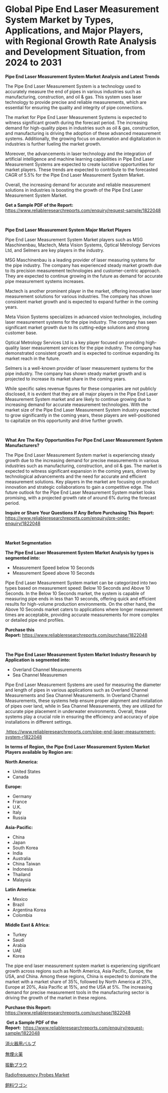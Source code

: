 <p><h1>Global Pipe End Laser Measurement System Market by Types, Applications, and Major Players, with Regional Growth Rate Analysis and Development Situation, from 2024 to 2031</h1></p><p><strong>Pipe End Laser Measurement System Market Analysis and Latest Trends</strong></p>
<p><p>The Pipe End Laser Measurement System is a technology used to accurately measure the end of pipes in various industries such as manufacturing, construction, and oil & gas. This system uses laser technology to provide precise and reliable measurements, which are essential for ensuring the quality and integrity of pipe connections.</p><p>The market for Pipe End Laser Measurement Systems is expected to witness significant growth during the forecast period. The increasing demand for high-quality pipes in industries such as oil & gas, construction, and manufacturing is driving the adoption of these advanced measurement systems. Additionally, the growing focus on automation and digitalization in industries is further fueling the market growth.</p><p>Moreover, the advancements in laser technology and the integration of artificial intelligence and machine learning capabilities in Pipe End Laser Measurement Systems are expected to create lucrative opportunities for market players. These trends are expected to contribute to the forecasted CAGR of 5.5% for the Pipe End Laser Measurement System Market.</p><p>Overall, the increasing demand for accurate and reliable measurement solutions in industries is boosting the growth of the Pipe End Laser Measurement System Market.</p></p>
<p><strong>Get a Sample PDF of the Report:&nbsp;</strong> <a href="https://www.reliableresearchreports.com/enquiry/request-sample/1822048">https://www.reliableresearchreports.com/enquiry/request-sample/1822048</a></p>
<p>&nbsp;</p>
<p><strong>Pipe End Laser Measurement System Major Market Players</strong></p>
<p><p>Pipe End Laser Measurement System Market players such as MSG Maschinenbau, Mactech, Meta Vision Systems, Optical Metrology Services Ltd, and Selmers are key players in the industry. </p><p>MSG Maschinenbau is a leading provider of laser measuring systems for the pipe industry. The company has experienced steady market growth due to its precision measurement technologies and customer-centric approach. They are expected to continue growing in the future as demand for accurate pipe measurement systems increases.</p><p>Mactech is another prominent player in the market, offering innovative laser measurement solutions for various industries. The company has shown consistent market growth and is expected to expand further in the coming years. </p><p>Meta Vision Systems specializes in advanced vision technologies, including laser measurement systems for the pipe industry. The company has seen significant market growth due to its cutting-edge solutions and strong customer base. </p><p>Optical Metrology Services Ltd is a key player focused on providing high-quality laser measurement services for the pipe industry. The company has demonstrated consistent growth and is expected to continue expanding its market reach in the future.</p><p>Selmers is a well-known provider of laser measurement systems for the pipe industry. The company has shown steady market growth and is projected to increase its market share in the coming years.</p><p>While specific sales revenue figures for these companies are not publicly disclosed, it is evident that they are all major players in the Pipe End Laser Measurement System market and are likely to continue growing due to increasing demand for accurate measurement technologies. With the market size of the Pipe End Laser Measurement System industry expected to grow significantly in the coming years, these players are well-positioned to capitalize on this opportunity and drive further growth.</p></p>
<p>&nbsp;</p>
<p><strong>What Are The Key Opportunities For Pipe End Laser Measurement System Manufacturers?</strong></p>
<p><p>The Pipe End Laser Measurement System market is experiencing steady growth due to the increasing demand for precise measurements in various industries such as manufacturing, construction, and oil & gas. The market is expected to witness significant expansion in the coming years, driven by technological advancements and the need for accurate and efficient measurement solutions. Key players in the market are focusing on product innovation and strategic collaborations to gain a competitive edge. The future outlook for the Pipe End Laser Measurement System market looks promising, with a projected growth rate of around 6% during the forecast period.</p></p>
<p><strong>Inquire or Share Your Questions If Any Before Purchasing This Report:</strong> <a href="https://www.reliableresearchreports.com/enquiry/pre-order-enquiry/1822048">https://www.reliableresearchreports.com/enquiry/pre-order-enquiry/1822048</a></p>
<p>&nbsp;</p>
<p><strong>Market Segmentation</strong></p>
<p><strong>The Pipe End Laser Measurement System Market Analysis by types is segmented into:</strong></p>
<p><ul><li>Measurement Speed below 10 Seconds</li><li>Measurement Speed above 10 Seconds</li></ul></p>
<p><p>Pipe End Laser Measurement System market can be categorized into two types based on measurement speed: Below 10 Seconds and Above 10 Seconds. In the Below 10 Seconds market, the system is capable of measuring pipe ends in less than 10 seconds, offering quick and efficient results for high-volume production environments. On the other hand, the Above 10 Seconds market caters to applications where longer measurement times are acceptable, providing accurate measurements for more complex or detailed pipe end profiles.</p></p>
<p><strong>Purchase this Report:&nbsp;</strong><a href="https://www.reliableresearchreports.com/purchase/1822048">https://www.reliableresearchreports.com/purchase/1822048</a></p>
<p>&nbsp;</p>
<p><strong>The Pipe End Laser Measurement System Market Industry Research by Application is segmented into:</strong></p>
<p><ul><li>Overland Channel Measurements</li><li>Sea Channel Measuremen</li></ul></p>
<p><p>Pipe End Laser Measurement Systems are used for measuring the diameter and length of pipes in various applications such as Overland Channel Measurements and Sea Channel Measurements. In Overland Channel Measurements, these systems help ensure proper alignment and installation of pipes over land, while in Sea Channel Measurements, they are utilized for accurate pipe placement in underwater environments. Overall, these systems play a crucial role in ensuring the efficiency and accuracy of pipe installations in different settings.</p></p>
<p><a href="https://www.reliableresearchreports.com/pipe-end-laser-measurement-system-r1822048">&nbsp;https://www.reliableresearchreports.com/pipe-end-laser-measurement-system-r1822048</a></p>
<p><strong>In terms of Region, the Pipe End Laser Measurement System Market Players available by Region are:</strong></p>
<p>
    <p> <strong> North America: </strong>
        <ul>
            <li>United States</li>
            <li>Canada</li>
        </ul>
        </p> 
    <p> <strong> Europe: </strong>
        <ul>
            <li>Germany</li>
            <li>France</li>
            <li>U.K.</li>
            <li>Italy</li>
            <li>Russia</li>
        </ul>
        </p> 
    <p> <strong> Asia-Pacific: </strong>
        <ul>
            <li>China</li>
            <li>Japan</li>
            <li>South Korea</li>
            <li>India</li>
            <li>Australia</li>
            <li>China Taiwan</li>
            <li>Indonesia</li>
            <li>Thailand</li>
            <li>Malaysia</li>
        </ul>
        </p> 
    <p> <strong> Latin America: </strong>
        <ul>
            <li>Mexico</li>
            <li>Brazil</li>
            <li>Argentina Korea</li>
            <li>Colombia</li>
        </ul>
        </p> 
    <p> <strong> Middle East & Africa: </strong>
        <ul>
            <li>Turkey</li>
            <li>Saudi</li>
            <li>Arabia</li>
            <li>UAE</li>
            <li>Korea</li>
        </ul>
    </p>
    </p>
<p><p>The pipe end laser measurement system market is experiencing significant growth across regions such as North America, Asia Pacific, Europe, the USA, and China. Among these regions, China is expected to dominate the market with a market share of 35%, followed by North America at 25%, Europe at 20%, Asia Pacific at 15%, and the USA at 5%. The increasing demand for precise measurement tools in the manufacturing sector is driving the growth of the market in these regions.</p></p>
<p><strong>Purchase this Report: </strong><a href="https://www.reliableresearchreports.com/purchase/1822048">https://www.reliableresearchreports.com/purchase/1822048</a></p>
<p>&nbsp;<strong>Get a Sample PDF of the Report:&nbsp;&nbsp;</strong><a href="https://www.reliableresearchreports.com/enquiry/request-sample/1822048">https://www.reliableresearchreports.com/enquiry/request-sample/1822048</a></p>
<p><strong></strong></p>
<p><p><a href="https://github.com/AriMuller2009/Market-Research-Report-List-1/blob/main/995861441043.md">消火器用バルブ</a></p><p><a href="https://github.com/bucuel854722/Market-Research-Report-List-1/blob/main/369713041042.md">無煙火薬</a></p><p><a href="https://medium.com/@brianayatt2023/%E6%8C%AF%E5%8B%95%E3%83%97%E3%83%A9%E3%82%A6%E5%B8%82%E5%A0%B4%E5%88%86%E6%9E%90-%E3%81%9D%E3%81%AEcagr-%E5%B8%82%E5%A0%B4%E3%82%BB%E3%82%B0%E3%83%A1%E3%83%B3%E3%83%86%E3%83%BC%E3%82%B7%E3%83%A7%E3%83%B3-%E3%81%8A%E3%82%88%E3%81%B3%E3%82%B0%E3%83%AD%E3%83%BC%E3%83%90%E3%83%AB%E7%94%A3%E6%A5%AD%E6%A6%82%E8%A6%81-54a173f8f5bc">振動プラウ</a></p><p><a href="https://medium.com/@adribbs56546/radiofrequency-probes-market-competitive-analysis-market-trends-and-forecast-to-2031-9f77f12216f3">Radiofrequency Probes Market</a></p><p><a href="https://medium.com/@dominicalsop1/%E3%83%95%E3%82%A9%E3%83%AC%E3%83%BC%E3%82%B8%E3%83%AF%E3%82%B4%E3%83%B3%E3%81%AE%E5%B8%82%E5%A0%B4%E8%A6%8F%E6%A8%A1%E3%81%A8%E5%B8%82%E5%A0%B4%E5%8B%95%E5%90%91-%E5%AE%8C%E5%85%A8%E3%81%AA%E7%94%A3%E6%A5%AD%E6%A6%82%E8%A6%81-2024%E5%B9%B4%E3%81%8B%E3%82%892031%E5%B9%B4%E3%81%BE%E3%81%A7-10c606263011">飼料ワゴン</a></p></p>